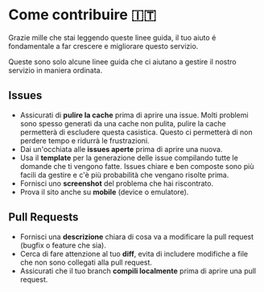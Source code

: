 # Come contribuire 🇮🇹

Grazie mille che stai leggendo queste linee guida, il tuo aiuto é fondamentale a far crescere e migliorare questo servizio.

Queste sono solo alcune linee guida che ci aiutano a gestire il nostro servizio in maniera ordinata.

## Issues

* Assicurati di **pulire la cache** prima di aprire una issue. Molti problemi sono spesso generati da una cache non pulita, pulire la cache permetterà di escludere questa casistica. Questo ci permetterà di non perdere tempo e ridurrà le frustrazioni.
* Dai un'occhiata alle **issues aperte** prima di aprire una nuova.
* Usa il **template** per la generazione delle issue compilando tutte le domande che ti vengono fatte. Issues chiare e ben composte sono più facili da gestire e c'è più probabilità che vengano risolte prima. 
* Fornisci uno **screenshot** del problema che hai riscontrato.
* Prova il sito anche su **mobile** (device o emulatore).

## Pull Requests

* Fornisci una **descrizione** chiara di cosa va a modificare la pull request (bugfix o feature che sia).
* Cerca di fare attenzione al tuo **diff**, evita di includere modifiche a file che non sono collegati alla pull request.
* Assicurati che il tuo branch **compili localmente** prima di aprire una pull request.